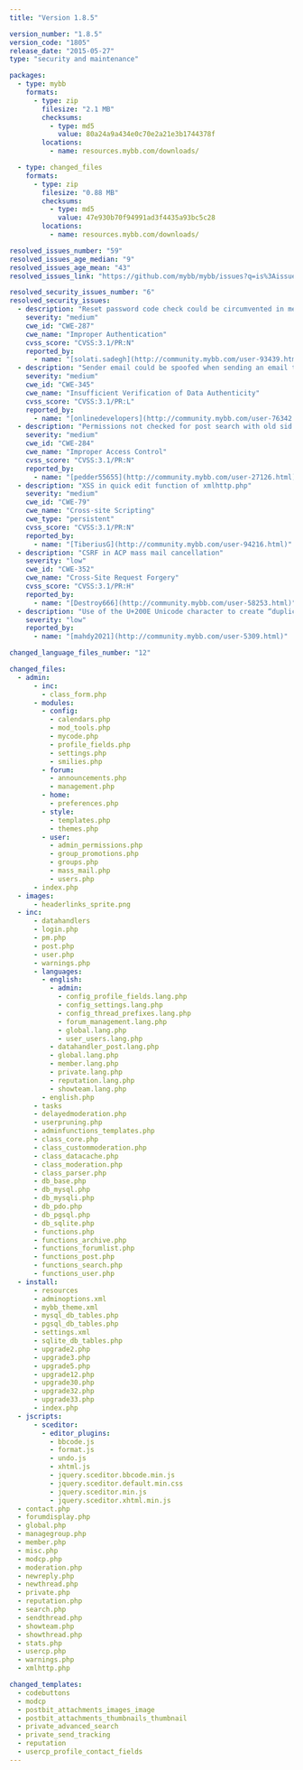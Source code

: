```yaml
---
title: "Version 1.8.5"

version_number: "1.8.5"
version_code: "1805"
release_date: "2015-05-27"
type: "security and maintenance"

packages:
  - type: mybb
    formats:
      - type: zip
        filesize: "2.1 MB"
        checksums:
          - type: md5
            value: 80a24a9a434e0c70e2a21e3b1744378f
        locations:
          - name: resources.mybb.com/downloads/

  - type: changed_files
    formats:
      - type: zip
        filesize: "0.88 MB"
        checksums:
          - type: md5
            value: 47e930b70f94991ad3f4435a93bc5c28
        locations:
          - name: resources.mybb.com/downloads/

resolved_issues_number: "59"
resolved_issues_age_median: "9"
resolved_issues_age_mean: "43"
resolved_issues_link: "https://github.com/mybb/mybb/issues?q=is%3Aissue%20is%3Aclosed%20label%3As%3Aresolved%20milestone%3A1.8.5"

resolved_security_issues_number: "6"
resolved_security_issues:
  - description: "Reset password code check could be circumvented in member.php"
    severity: "medium"
    cwe_id: "CWE-287"
    cwe_name: "Improper Authentication"
    cvss_score: "CVSS:3.1/PR:N"
    reported_by:
      - name: "[solati.sadegh](http://community.mybb.com/user-93439.html)"
  - description: "Sender email could be spoofed when sending an email to a user in member.php"
    severity: "medium"
    cwe_id: "CWE-345"
    cwe_name: "Insufficient Verification of Data Authenticity"
    cvss_score: "CVSS:3.1/PR:L"
    reported_by:
      - name: "[onlinedevelopers](http://community.mybb.com/user-76342.html)"
  - description: "Permissions not checked for post search with old sid in search.php"
    severity: "medium"
    cwe_id: "CWE-284"
    cwe_name: "Improper Access Control"
    cvss_score: "CVSS:3.1/PR:N"
    reported_by:
      - name: "[pedder55655](http://community.mybb.com/user-27126.html)"
  - description: "XSS in quick edit function of xmlhttp.php"
    severity: "medium"
    cwe_id: "CWE-79"
    cwe_name: "Cross-site Scripting"
    cwe_type: "persistent"
    cvss_score: "CVSS:3.1/PR:N"
    reported_by:
      - name: "[TiberiusG](http://community.mybb.com/user-94216.html)"
  - description: "CSRF in ACP mass mail cancellation"
    severity: "low"
    cwe_id: "CWE-352"
    cwe_name: "Cross-Site Request Forgery"
    cvss_score: "CVSS:3.1/PR:H"
    reported_by:
      - name: "[Destroy666](http://community.mybb.com/user-58253.html)"
  - description: "Use of the U+200E Unicode character to create “duplicate” username"
    severity: "low"
    reported_by:
      - name: "[mahdy2021](http://community.mybb.com/user-5309.html)"

changed_language_files_number: "12"

changed_files:
  - admin:
      - inc:
        - class_form.php
      - modules:
        - config:
          - calendars.php
          - mod_tools.php
          - mycode.php
          - profile_fields.php
          - settings.php
          - smilies.php
        - forum:
          - announcements.php
          - management.php
        - home:
          - preferences.php
        - style:
          - templates.php
          - themes.php
        - user:
          - admin_permissions.php
          - group_promotions.php
          - groups.php
          - mass_mail.php
          - users.php
      - index.php
  - images:
      - headerlinks_sprite.png
  - inc:
      - datahandlers
      - login.php
      - pm.php
      - post.php
      - user.php
      - warnings.php
      - languages:
        - english:
          - admin:
            - config_profile_fields.lang.php
            - config_settings.lang.php
            - config_thread_prefixes.lang.php
            - forum_management.lang.php
            - global.lang.php
            - user_users.lang.php
          - datahandler_post.lang.php
          - global.lang.php
          - member.lang.php
          - private.lang.php
          - reputation.lang.php
          - showteam.lang.php
        - english.php
      - tasks
      - delayedmoderation.php
      - userpruning.php
      - adminfunctions_templates.php
      - class_core.php
      - class_custommoderation.php
      - class_datacache.php
      - class_moderation.php
      - class_parser.php
      - db_base.php
      - db_mysql.php
      - db_mysqli.php
      - db_pdo.php
      - db_pgsql.php
      - db_sqlite.php
      - functions.php
      - functions_archive.php
      - functions_forumlist.php
      - functions_post.php
      - functions_search.php
      - functions_user.php
  - install:
      - resources
      - adminoptions.xml
      - mybb_theme.xml
      - mysql_db_tables.php
      - pgsql_db_tables.php
      - settings.xml
      - sqlite_db_tables.php
      - upgrade2.php
      - upgrade3.php
      - upgrade5.php
      - upgrade12.php
      - upgrade30.php
      - upgrade32.php
      - upgrade33.php
      - index.php
  - jscripts:
      - sceditor:
        - editor_plugins:
          - bbcode.js
          - format.js
          - undo.js
          - xhtml.js
          - jquery.sceditor.bbcode.min.js
          - jquery.sceditor.default.min.css
          - jquery.sceditor.min.js
          - jquery.sceditor.xhtml.min.js
  - contact.php
  - forumdisplay.php
  - global.php
  - managegroup.php
  - member.php
  - misc.php
  - modcp.php
  - moderation.php
  - newreply.php
  - newthread.php
  - private.php
  - reputation.php
  - search.php
  - sendthread.php
  - showteam.php
  - showthread.php
  - stats.php
  - usercp.php
  - warnings.php
  - xmlhttp.php

changed_templates:
  - codebuttons
  - modcp
  - postbit_attachments_images_image
  - postbit_attachments_thumbnails_thumbnail
  - private_advanced_search
  - private_send_tracking
  - reputation
  - usercp_profile_contact_fields
---
```

